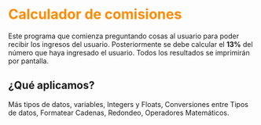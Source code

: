 # <font color='darkorange'>Calculador de comisiones</font>

Este programa que comienza preguntando cosas al usuario para poder recibir los ingresos del usuario. 
Posteriormente se debe calcular el **13%** del número que haya ingresado el usuario. 
Todos los resultados se imprimirán por pantalla.

## ¿Qué aplicamos?
Más tipos de datos, variables, Integers y Floats, Conversiones entre Tipos de datos, Formatear Cadenas, Redondeo, Operadores Matemáticos.